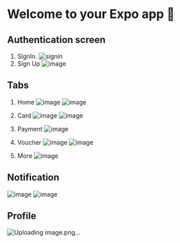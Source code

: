 # Welcome to your Expo app 👋
## Authentication screen
1. SignIn.
![signin](https://github.com/user-attachments/assets/72cca436-0dc8-4b26-b9fe-c89c9423c2d1)
2. Sign Up
![image](https://github.com/user-attachments/assets/97766db6-2092-44e8-900b-060164a9869a)

## Tabs
1. Home
![image](https://github.com/user-attachments/assets/337a1135-7c8b-41a4-88c1-f8aba7ceaedb)
![image](https://github.com/user-attachments/assets/451bc051-eb63-4848-9342-2ad1b247dc9b)

2. Card
![image](https://github.com/user-attachments/assets/293b001b-248d-49bd-adc7-4a4bab6e449f)
![image](https://github.com/user-attachments/assets/64170e6d-f3bf-44f3-9fa0-8fd72cc8dbca)


3. Payment
![image](https://github.com/user-attachments/assets/6115d92c-d830-43c0-8055-766af14633cf)


5. Voucher
![image](https://github.com/user-attachments/assets/b06682c6-d9a3-4806-b018-41bb797f3c76)
![image](https://github.com/user-attachments/assets/58a37404-ed09-42cc-b72d-f651e36d9f31)


7. More
   ![image](https://github.com/user-attachments/assets/24762350-9871-4914-b35b-9a433666aee8)


## Notification
![image](https://github.com/user-attachments/assets/192aab06-9044-42c3-b9c7-074701c7cd2d)
![image](https://github.com/user-attachments/assets/00d09dc3-b15a-4aa0-8d15-20e5c38b4e2f)

## Profile 
![Uploading image.png…]()


